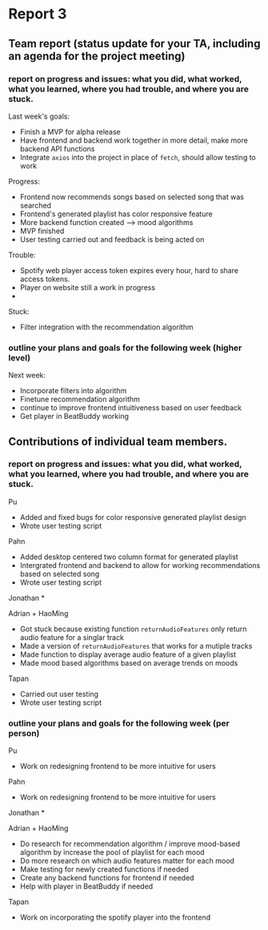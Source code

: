 # Report 3

## Team report (status update for your TA, including an agenda for the project meeting)

### report on progress and issues: what you did, what worked, what you learned, where you had trouble, and where you are stuck.

Last week's goals:
 * Finish a MVP for alpha release
 * Have frontend and backend work together in more detail, make more backend API functions
 * Integrate `axios` into the project in place of `fetch`, should allow testing to work

Progress:
 * Frontend now recommends songs based on selected song that was searched
 * Frontend's generated playlist has color responsive feature
 * More backend function created --> mood algorithms 
 * MVP finished
 * User testing carried out and feedback is being acted on

Trouble:
 * Spotify web player access token expires every hour, hard to share access tokens.
 * Player on website still a work in progress
 *

Stuck:
 * Filter integration with the recommendation algorithm

### outline your plans and goals for the following week (higher level)

Next week:
 * Incorporate filters into algorithm
 * Finetune recommendation algorithm
 * continue to improve frontend intuitiveness based on user feedback
 * Get player in BeatBuddy working

## Contributions of individual team members.

### report on progress and issues: what you did, what worked, what you learned, where you had trouble, and where you are stuck.

Pu
 * Added and fixed bugs for color responsive generated playlist design
 * Wrote user testing script


Pahn
 * Added desktop centered two column format for generated playlist
 * Intergrated frontend and backend to allow for working recommendations based on selected song
 * Wrote user testing script

Jonathan
 * 

Adrian + HaoMing
 * Got stuck because existing function `returnAudioFeatures` only return audio feature for a singlar track
 * Made a version of `returnAudioFeatures` that works for a mutiple tracks
 * Made function to display average audio feature of a given playlist
 * Made mood based algorithms based on average trends on moods


Tapan
 * Carried out user testing
 * Wrote user testing script

### outline your plans and goals for the following week (per person)

Pu
 * Work on redesigning frontend to be more intuitive for users

Pahn
 * Work on redesigning frontend to be more intuitive for users

Jonathan
 * 

Adrian + HaoMing
 * Do research for recommendation algorithm / improve mood-based algorithm by increase the pool of playlist for each mood
 * Do more research on which audio features matter for each mood
 * Make testing for newly created functions if needed
 * Create any backend functions for frontend if needed
 * Help with player in BeatBuddy if needed

Tapan
 * Work on incorporating the spotify player into the frontend
